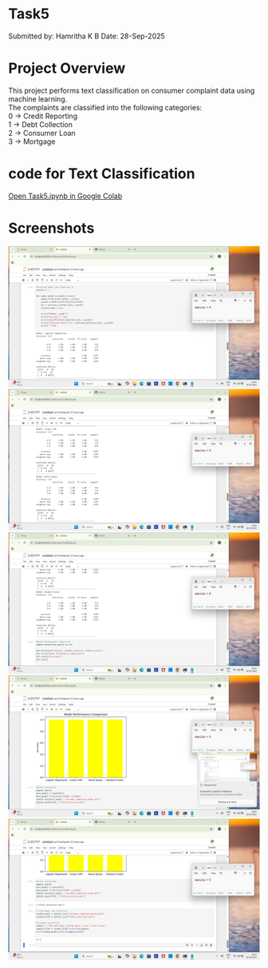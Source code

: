 # Task5

Submitted by:  Hamritha K B
Date: 28-Sep-2025 

# Project Overview  
This project performs text classification on consumer complaint data using machine learning.  
The complaints are classified into the following categories:  
0 → Credit Reporting  
1 → Debt Collection  
2 → Consumer Loan  
3 → Mortgage 

# code for Text Classification
[Open Task5.ipynb in Google Colab](https://colab.research.google.com/drive/19Fmn12oYKlm2Us-bCqMsFYrNyTb8lHPr)  

# Screenshots
![Screenshot 1](Screenshots/accuracyofmodel1.png)  
![Screenshot 2](Screenshots/accuracyofmodel2,3.png)  
![Screenshot 3](Screenshots/accuracyofmodel4.png)
![Screenshot 1](Screenshots/modelperformance.png)  
![Screenshot 2](Screenshots/output.png)  

